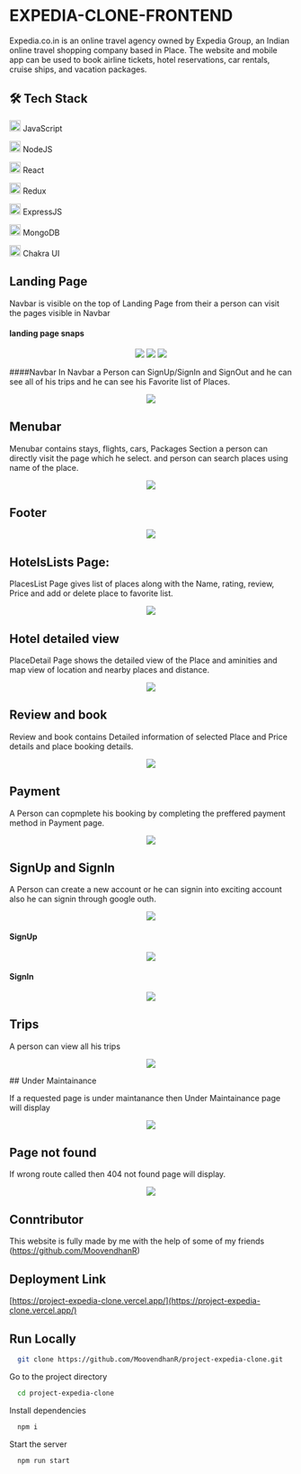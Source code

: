 
# EXPEDIA-CLONE-FRONTEND

Expedia.co.in is an online travel agency owned by Expedia Group, an Indian online travel shopping company based in Place. The website and mobile app can be used to book airline tickets, hotel reservations, car rentals, cruise ships, and vacation packages.

## 🛠 Tech Stack
<img src="https://cdn-icons-png.flaticon.com/512/1199/1199124.png" width=20/> JavaScript

<img src="https://cdn-icons-png.flaticon.com/512/919/919825.png" width=20/> NodeJS

<img src="https://cdn-icons-png.flaticon.com/512/1126/1126012.png" width=20/> React

<img src="https://cdn-icons-png.flaticon.com/512/1125/1125259.png" width=20/> Redux

<img src="https://w7.pngwing.com/pngs/925/447/png-transparent-express-js-node-js-javascript-mongodb-node-js-text-trademark-logo-thumbnail.png" width=20/> ExpressJS

<img src="https://imgs.search.brave.com/twNPzAinl9qO4U8URFZBWpC1Dhld-pFLviROBcxcH3E/rs:fit:561:225:1/g:ce/aHR0cHM6Ly90c2Ux/Lm1tLmJpbmcubmV0/L3RoP2lkPU9JUC44/VDRoZHZEY2lCSk4w/QWZiZnh5a193SGFH/USZwaWQ9QXBp" width=20/> MongoDB


<img src="https://imgs.search.brave.com/TdMohCF5jDPE3Qgo94uj5PLnYQRKcFaGq4uklYKnKRI/rs:fit:200:225:1/g:ce/aHR0cHM6Ly90c2Uz/Lm1tLmJpbmcubmV0/L3RoP2lkPU9JUC5s/UmIwN04zNGhjc05L/dWZ4VldrRm9BQUFB/QSZwaWQ9QXBp" width=20/> Chakra UI



## Landing Page
Navbar is visible on the top of Landing Page from their a person can visit the pages visible in Navbar 

#### landing page snaps
<p align="center"> 
    <img src="https://user-images.githubusercontent.com/87975437/174444023-3cad62bb-d927-4707-8047-00997d86a1bc.png"/>
  <img src="https://user-images.githubusercontent.com/87975437/174444032-b9644da3-7108-43a8-b65a-336fa8d02b9e.png"/>
   <img src="https://user-images.githubusercontent.com/87975437/174444035-3e47cb8e-8d1f-49dd-b7ab-fc83198704cc.png"
</p>
    
####Navbar
In Navbar a Person can SignUp/SignIn and SignOut and he can see all of his trips and he can see his Favorite list of Places.
<p align="center"> 
    <img src="https://user-images.githubusercontent.com/96103433/161424845-4a8536a8-611d-4edb-8c4f-8f9ecd13c48c.PNG"/>
</p>

## Menubar
Menubar contains stays, flights, cars, Packages Section a person can directly visit the page which he select. and person can search places using name of the place.
<p align="center"> 
    <img src="https://user-images.githubusercontent.com/87975437/174444436-0b4ed21b-493c-4750-9a2a-26e3b3d8a4a1.png"/>
</p>



## Footer
<p align="center"> 
    <img src="https://user-images.githubusercontent.com/96103433/161424865-08b421f2-76ee-4064-9e9e-d79c2efbd6d1.PNG"/>
</p>



## HotelsLists Page:

PlacesList Page gives list of places along with the Name, rating, review, Price and add or delete place to favorite list.
<p align="center"> 
   <img src="https://user-images.githubusercontent.com/87975437/174444992-393a8ddd-a987-4458-ab01-ab5b8a3eef69.png"/>


</p>


## Hotel detailed view
PlaceDetail Page shows the detailed view of the Place and aminities and map view of location and nearby places and distance. 
<p align="center"> 
    <img src="https://user-images.githubusercontent.com/87975437/174444782-83087583-95b0-4fd2-9564-a376f250cf58.png"/>
</p>

## Review and book

Review and book contains Detailed information of selected Place and Price details and place booking details.
<p align="center">
    <img src="https://user-images.githubusercontent.com/87975437/174445249-cee57d0d-727b-4ff8-b8a8-b2de479904be.png" />
</p>

## Payment
A Person can copmplete his booking by completing the preffered payment method in Payment page.
<p align="center"> 
    <img src="https://user-images.githubusercontent.com/87975437/174445208-8b451342-3643-4b8a-ba04-aa4f078cef88.png"/>
</p>



## SignUp and SignIn

A Person can create a new account or he can signin into exciting account also he can signin through google outh.
<p align="center"> 
    <img src="https://user-images.githubusercontent.com/87975437/174445521-97ab7752-186b-4d0a-a4e5-2b777e88a618.png"/>
</p>


#### SignUp
<p align="center"> 
    <img src="https://user-images.githubusercontent.com/96103433/161424944-ce398ec8-dc30-496c-a575-1774733e7cbc.PNG"/>
</p>



#### SignIn
<p align="center"> 
    <img src="https://user-images.githubusercontent.com/96103433/161424949-6750f605-9a1a-474e-bb67-60e582704f99.PNG"/>
</p>

## Trips
A person can view all his trips
<p align="center"> 
    <img src="https://user-images.githubusercontent.com/87975437/174445670-27bb5017-800d-4bc6-b11d-6f978273b9f7.png"/>
</p>
## Under Maintainance

If a requested page is under maintanance then Under Maintainance page will display

<p align="center"> 
    <img src="https://user-images.githubusercontent.com/87975437/174446591-952a6904-cdf9-4c39-9562-0f0616ea699d.png"/>
</p>

## Page not found


If wrong route called then 404 not found page will display.
<p align="center"> 
    <img src="https://user-images.githubusercontent.com/87975437/174446561-2141a81d-7473-4de5-bb12-767e0d7f1300.png"/>
</p>

## Conntributor
This website is fully made by me with the help of some of my friends
(https://github.com/MoovendhanR)


## Deployment Link
[https://project-expedia-clone.vercel.app/](https://project-expedia-clone.vercel.app/)

## Run Locally

```bash
  git clone https://github.com/MoovendhanR/project-expedia-clone.git
```

Go to the project directory

```bash
  cd project-expedia-clone
```

Install dependencies

```bash
  npm i
```

Start the server

```bash
  npm run start
```


